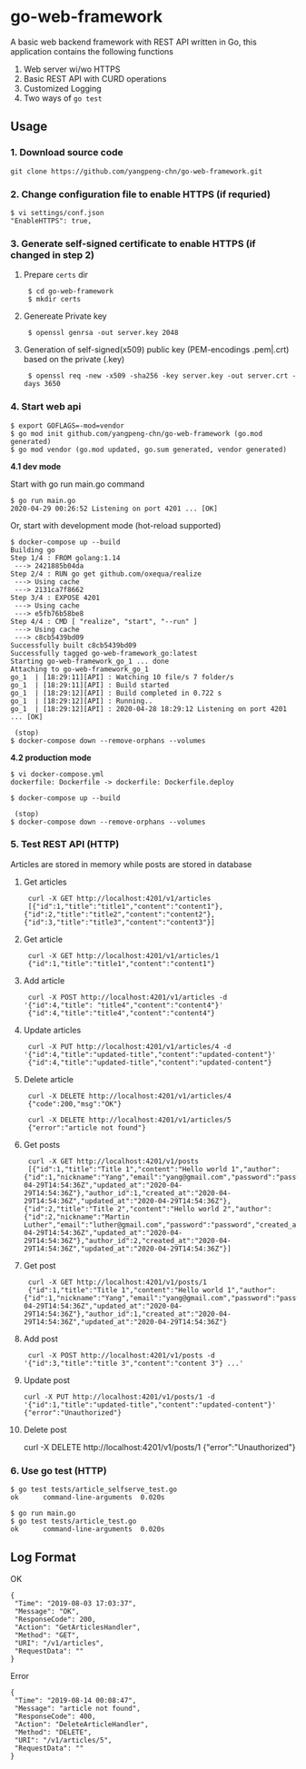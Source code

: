 # go-web-framework

A basic web backend framework with REST API written in Go, this application contains the following functions

1. Web server wi/wo HTTPS
2. Basic REST API with CURD operations
3. Customized Logging
3. Two ways of `go test`

## Usage

### 1. Download source code

```
git clone https://github.com/yangpeng-chn/go-web-framework.git
```

### 2. Change configuration file to enable HTTPS (if requried)

	$ vi settings/conf.json
	"EnableHTTPS": true,
	
### 3. Generate self-signed certificate to enable HTTPS (if changed in step 2)

1. Prepare `certs` dir

		$ cd go-web-framework
		$ mkdir certs
		
2. Genereate Private key

		$ openssl genrsa -out server.key 2048

3. Generation of self-signed(x509) public key (PEM-encodings .pem|.crt) based on the private (.key)

		$ openssl req -new -x509 -sha256 -key server.key -out server.crt -days 3650

### 4. Start web api

	$ export GOFLAGS=-mod=vendor
	$ go mod init github.com/yangpeng-chn/go-web-framework (go.mod generated)
	$ go mod vendor (go.mod updated, go.sum generated, vendor generated)

**4.1 dev mode**

Start with go run main.go command

	$ go run main.go
	2020-04-29 00:26:52 Listening on port 4201 ... [OK]

Or, start with development mode (hot-reload supported)

	$ docker-compose up --build
	Building go
	Step 1/4 : FROM golang:1.14
	 ---> 2421885b04da
	Step 2/4 : RUN go get github.com/oxequa/realize
	 ---> Using cache
	 ---> 2131ca7f8662
	Step 3/4 : EXPOSE 4201
	 ---> Using cache
	 ---> e5fb76b58be8
	Step 4/4 : CMD [ "realize", "start", "--run" ]
	 ---> Using cache
	 ---> c8cb5439bd09
	Successfully built c8cb5439bd09
	Successfully tagged go-web-framework_go:latest
	Starting go-web-framework_go_1 ... done
	Attaching to go-web-framework_go_1
	go_1  | [18:29:11][API] : Watching 10 file/s 7 folder/s
	go_1  | [18:29:11][API] : Build started
	go_1  | [18:29:12][API] : Build completed in 0.722 s
	go_1  | [18:29:12][API] : Running..
	go_1  | [18:29:12][API] : 2020-04-28 18:29:12 Listening on port 4201 ... [OK]

	 (stop)
	$ docker-compose down --remove-orphans --volumes

**4.2 production mode**

	$ vi docker-compose.yml
	dockerfile: Dockerfile -> dockerfile: Dockerfile.deploy

	$ docker-compose up --build

	 (stop)
	$ docker-compose down --remove-orphans --volumes

### 5. Test REST API (HTTP)

Articles are stored in memory while posts are stored in database

1. Get articles

		curl -X GET http://localhost:4201/v1/articles
		[{"id":1,"title":"title1","content":"content1"},{"id":2,"title":"title2","content":"content2"},{"id":3,"title":"title3","content":"content3"}]
	
2. Get article

		curl -X GET http://localhost:4201/v1/articles/1
		{"id":1,"title":"title1","content":"content1"}
		
3. Add article

		curl -X POST http://localhost:4201/v1/articles -d '{"id":4,"title": "title4","content":"content4"}'
		{"id":4,"title":"title4","content":"content4"}

4. Update articles

		curl -X PUT http://localhost:4201/v1/articles/4 -d '{"id":4,"title":"updated-title","content":"updated-content"}'
		{"id":4,"title":"updated-title","content":"updated-content"}
		
5. Delete article

		curl -X DELETE http://localhost:4201/v1/articles/4
		{"code":200,"msg":"OK"}

		curl -X DELETE http://localhost:4201/v1/articles/5              
		{"error":"article not found"}

6. Get posts

		curl -X GET http://localhost:4201/v1/posts 
		[{"id":1,"title":"Title 1","content":"Hello world 1","author":{"id":1,"nickname":"Yang","email":"yang@gmail.com","password":"password","created_at":"2020-04-29T14:54:36Z","updated_at":"2020-04-29T14:54:36Z"},"author_id":1,"created_at":"2020-04-29T14:54:36Z","updated_at":"2020-04-29T14:54:36Z"},{"id":2,"title":"Title 2","content":"Hello world 2","author":{"id":2,"nickname":"Martin Luther","email":"luther@gmail.com","password":"password","created_at":"2020-04-29T14:54:36Z","updated_at":"2020-04-29T14:54:36Z"},"author_id":2,"created_at":"2020-04-29T14:54:36Z","updated_at":"2020-04-29T14:54:36Z"}]

7. Get post

		curl -X GET http://localhost:4201/v1/posts/1
		{"id":1,"title":"Title 1","content":"Hello world 1","author":{"id":1,"nickname":"Yang","email":"yang@gmail.com","password":"password","created_at":"2020-04-29T14:54:36Z","updated_at":"2020-04-29T14:54:36Z"},"author_id":1,"created_at":"2020-04-29T14:54:36Z","updated_at":"2020-04-29T14:54:36Z"}

8. Add post

		curl -X POST http://localhost:4201/v1/posts -d '{"id":3,"title":"title 3","content":"content 3"} ...'

9.  Update post

		curl -X PUT http://localhost:4201/v1/posts/1 -d '{"id":1,"title":"updated-title","content":"updated-content"}'
		{"error":"Unauthorized"}

10.  Delete post

		curl -X DELETE http://localhost:4201/v1/posts/1
		{"error":"Unauthorized"}

### 6. Use go test (HTTP)

	$ go test tests/article_selfserve_test.go
	ok      command-line-arguments  0.020s
	
	$ go run main.go
	$ go test tests/article_test.go
	ok      command-line-arguments  0.020s
	
## Log Format

OK

	{
	 "Time": "2019-08-03 17:03:37",
	 "Message": "OK",
	 "ResponseCode": 200,
	 "Action": "GetArticlesHandler",
	 "Method": "GET",
	 "URI": "/v1/articles",
	 "RequestData": ""
	}
		
Error

	{
	 "Time": "2019-08-14 00:08:47",
	 "Message": "article not found",
	 "ResponseCode": 400,
	 "Action": "DeleteArticleHandler",
	 "Method": "DELETE",
	 "URI": "/v1/articles/5",
	 "RequestData": ""
	}
